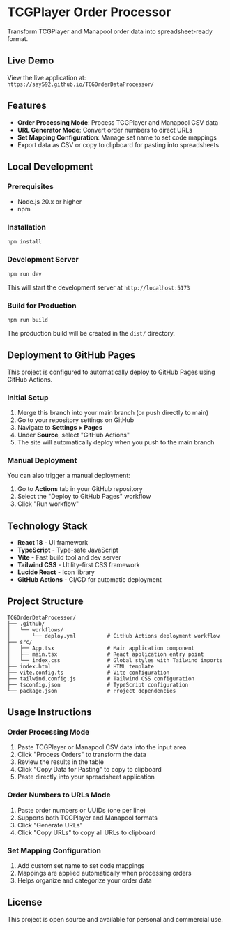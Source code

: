 # TCGPlayer Order Processor

Transform TCGPlayer and Manapool order data into spreadsheet-ready format.

## Live Demo

View the live application at: `https://say592.github.io/TCGOrderDataProcessor/`

## Features

- **Order Processing Mode**: Process TCGPlayer and Manapool CSV data
- **URL Generator Mode**: Convert order numbers to direct URLs
- **Set Mapping Configuration**: Manage set name to set code mappings
- Export data as CSV or copy to clipboard for pasting into spreadsheets

## Local Development

### Prerequisites

- Node.js 20.x or higher
- npm

### Installation

```bash
npm install
```

### Development Server

```bash
npm run dev
```

This will start the development server at `http://localhost:5173`

### Build for Production

```bash
npm run build
```

The production build will be created in the `dist/` directory.

## Deployment to GitHub Pages

This project is configured to automatically deploy to GitHub Pages using GitHub Actions.

### Initial Setup

1. Merge this branch into your main branch (or push directly to main)
2. Go to your repository settings on GitHub
3. Navigate to **Settings > Pages**
4. Under **Source**, select "GitHub Actions"
5. The site will automatically deploy when you push to the main branch

### Manual Deployment

You can also trigger a manual deployment:

1. Go to **Actions** tab in your GitHub repository
2. Select the "Deploy to GitHub Pages" workflow
3. Click "Run workflow"

## Technology Stack

- **React 18** - UI framework
- **TypeScript** - Type-safe JavaScript
- **Vite** - Fast build tool and dev server
- **Tailwind CSS** - Utility-first CSS framework
- **Lucide React** - Icon library
- **GitHub Actions** - CI/CD for automatic deployment

## Project Structure

```
TCGOrderDataProcessor/
├── .github/
│   └── workflows/
│       └── deploy.yml          # GitHub Actions deployment workflow
├── src/
│   ├── App.tsx                 # Main application component
│   ├── main.tsx                # React application entry point
│   └── index.css               # Global styles with Tailwind imports
├── index.html                  # HTML template
├── vite.config.ts              # Vite configuration
├── tailwind.config.js          # Tailwind CSS configuration
├── tsconfig.json               # TypeScript configuration
└── package.json                # Project dependencies
```

## Usage Instructions

### Order Processing Mode

1. Paste TCGPlayer or Manapool CSV data into the input area
2. Click "Process Orders" to transform the data
3. Review the results in the table
4. Click "Copy Data for Pasting" to copy to clipboard
5. Paste directly into your spreadsheet application

### Order Numbers to URLs Mode

1. Paste order numbers or UUIDs (one per line)
2. Supports both TCGPlayer and Manapool formats
3. Click "Generate URLs"
4. Click "Copy URLs" to copy all URLs to clipboard

### Set Mapping Configuration

1. Add custom set name to set code mappings
2. Mappings are applied automatically when processing orders
3. Helps organize and categorize your order data

## License

This project is open source and available for personal and commercial use.

